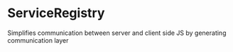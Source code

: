# ServiceRegistry
Simplifies communication between server and client side JS by generating communication layer
